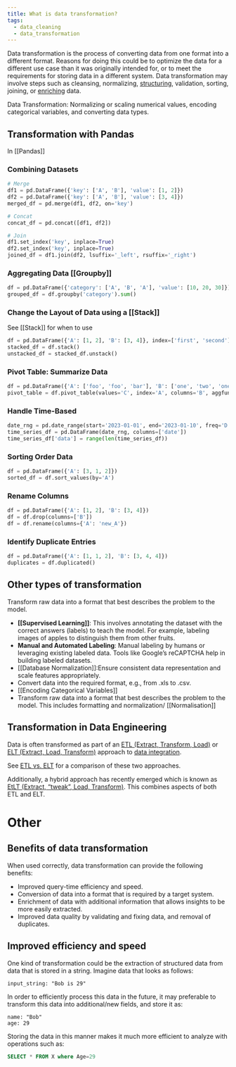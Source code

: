 ```yaml
---
title: What is data transformation?
tags:
  - data_cleaning
  - data_transformation
---
```

Data transformation is the process of converting data from one format into a different format. Reasons for doing this could be to optimize the data for a different use case than it was originally intended for, or to meet the requirements for storing data in a different system. Data transformation may involve steps such as cleansing, normalizing, [structuring](term/structured%20data.md), validation, sorting, joining, or [enriching](term/data%20enrichment.md) data. 

Data Transformation: Normalizing or scaling numerical values, encoding categorical variables, and converting data types.

 ## Transformation with Pandas

In [[Pandas]]

### Combining Datasets

```python
# Merge
df1 = pd.DataFrame({'key': ['A', 'B'], 'value': [1, 2]})
df2 = pd.DataFrame({'key': ['A', 'B'], 'value': [3, 4]})
merged_df = pd.merge(df1, df2, on='key')

# Concat
concat_df = pd.concat([df1, df2])

# Join
df1.set_index('key', inplace=True)
df2.set_index('key', inplace=True)
joined_df = df1.join(df2, lsuffix='_left', rsuffix='_right')
```

### Aggregating Data [[Groupby]]

```python
df = pd.DataFrame({'category': ['A', 'B', 'A'], 'value': [10, 20, 30]})
grouped_df = df.groupby('category').sum()
```

### Change the Layout of Data using a [[Stack]]

See [[Stack]] for when to use
```python
df = pd.DataFrame({'A': [1, 2], 'B': [3, 4]}, index=['first', 'second'])
stacked_df = df.stack()
unstacked_df = stacked_df.unstack()
```
### Pivot Table: Summarize Data
```python
df = pd.DataFrame({'A': ['foo', 'foo', 'bar'], 'B': ['one', 'two', 'one'], 'C': [1, 2, 3]})
pivot_table = df.pivot_table(values='C', index='A', columns='B', aggfunc='sum')
```

### Handle Time-Based
```python
date_rng = pd.date_range(start='2023-01-01', end='2023-01-10', freq='D')
time_series_df = pd.DataFrame(date_rng, columns=['date'])
time_series_df['data'] = range(len(time_series_df))
```
### Sorting Order Data

```python
df = pd.DataFrame({'A': [3, 1, 2]})
sorted_df = df.sort_values(by='A')
```
### Rename Columns

```python
df = pd.DataFrame({'A': [1, 2], 'B': [3, 4]})
df = df.drop(columns=['B'])
df = df.rename(columns={'A': 'new_A'})
```
### Identify Duplicate Entries
```python
df = pd.DataFrame({'A': [1, 1, 2], 'B': [3, 4, 4]})
duplicates = df.duplicated()
```
## Other types of transformation
Transform raw data into a format that best describes the problem to the model. 

- **[[Supervised Learning]]**: This involves annotating the dataset with the correct answers (labels) to teach the model. For example, labeling images of apples to distinguish them from other fruits.
- **Manual and Automated Labeling**: Manual labeling by humans or leveraging existing labeled data. Tools like Google’s reCAPTCHA help in building labeled datasets.
- [[Database Normalization]]:Ensure consistent data representation and scale features appropriately.
- Convert data into the required format, e.g., from .xls to .csv.
- [[Encoding Categorical Variables]]
- Transform raw data into a format that best describes the problem to the model. This includes formatting and normalization/ [[Normalisation]]

## Transformation in Data Engineering
Data is often transformed as part of an [ETL (Extract, Transform, Load)](ETL.md) or [ELT (Extract, Load, Transform)](term/elt.md) approach to [data integration](term/data%20integration.md). 

See [ETL vs. ELT](term/etl%20vs%20elt.md) for a comparison of these two approaches.  

Additionally, a hybrid approach has recently emerged which is known as [EtLT (Extract, “tweak”, Load, Transform)](term/etlt.md). This combines aspects of both ETL and ELT. 
# Other
## Benefits of data transformation
When used correctly, data transformation can provide the following benefits:

- Improved query-time efficiency and speed. 
- Conversion of data into a format that is required by a target system.
- Enrichment of data with additional information that allows insights to be more easily extracted.
- Improved data quality by validating and fixing data, and removal of duplicates. 
## Improved efficiency and speed
One kind of transformation could be the extraction of structured data from data that is stored in a string. Imagine data that looks as follows: 

```
input_string: "Bob is 29"
```

In order to efficiently process this data in the future, it may preferable to transform this data into additional/new fields, and store it as:

```
name: "Bob"
age: 29
```

Storing the data in this manner makes it much more efficient to analyze with operations such as:

```sql
SELECT * FROM X where Age=29
```
